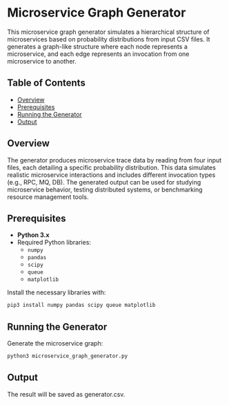 # Microservice Graph Generator

This microservice graph generator simulates a hierarchical structure of microservices based on probability distributions from input CSV files. It generates a graph-like structure where each node represents a microservice, and each edge represents an invocation from one microservice to another.

## Table of Contents

- [Overview](#overview)
- [Prerequisites](#prerequisites)
- [Running the Generator](#running-the-generator)
- [Output](#output)

## Overview

The generator produces microservice trace data by reading from four input files, each detailing a specific probability distribution. This data simulates realistic microservice interactions and includes different invocation types (e.g., RPC, MQ, DB). The generated output can be used for studying microservice behavior, testing distributed systems, or benchmarking resource management tools.

## Prerequisites

- **Python 3.x**
- Required Python libraries:
  - `numpy`
  - `pandas`
  - `scipy`
  - `queue`
  - `matplotlib`

Install the necessary libraries with:
```bash
pip3 install numpy pandas scipy queue matplotlib
```

## Running the Generator
Generate the microservice graph:

```bash
python3 microservice_graph_generator.py
```

## Output
The result will be saved as generator.csv.
